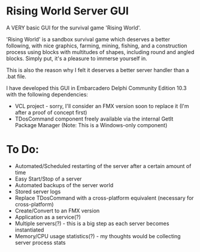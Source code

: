 # Rising World Server GUI
A VERY basic GUI for the survival game 'Rising World'.

'Rising World' is a sandbox survival game which deserves a better following, with nice graphics, farming, mining, fishing, and a construction process using blocks with multitudes of shapes, including round and angled blocks. Simply put, it's a pleasure to immerse yourself in.

This is also the reason why I felt it deserves a better server handler than a .bat file.

I have developed this GUI in Embarcadero Delphi Community Edition 10.3 with the following dependencies:
* VCL project - sorry, I'll consider an FMX version soon to replace it (I'm after a proof of concept first)
* TDosCommand component freely available via the internal GetIt Package Manager (Note: This is a Windows-only component)

# To Do:
* Automated/Scheduled restarting of the server after a certain amount of time
* Easy Start/Stop of a server
* Automated backups of the server world
* Stored server logs
* Replace TDosCommand with a cross-platform equivalent (necessary for cross-platform)
* Create/Convert to an FMX version
* Application as a service(?)
* Multiple servers(?) - this is a big step as each server becomes instantiated
* Memory/CPU usage statistics(?) - my thoughts would be collecting server process stats

